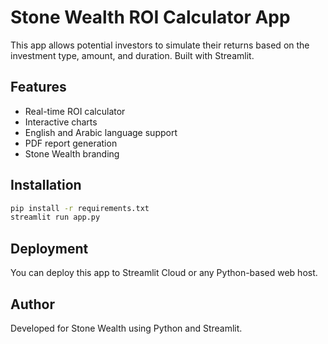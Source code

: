 # Stone Wealth ROI Calculator App

This app allows potential investors to simulate their returns based on the investment type, amount, and duration. Built with Streamlit.

## Features
- Real-time ROI calculator
- Interactive charts
- English and Arabic language support
- PDF report generation
- Stone Wealth branding

## Installation

```bash
pip install -r requirements.txt
streamlit run app.py
```

## Deployment

You can deploy this app to Streamlit Cloud or any Python-based web host.

## Author

Developed for Stone Wealth using Python and Streamlit.
